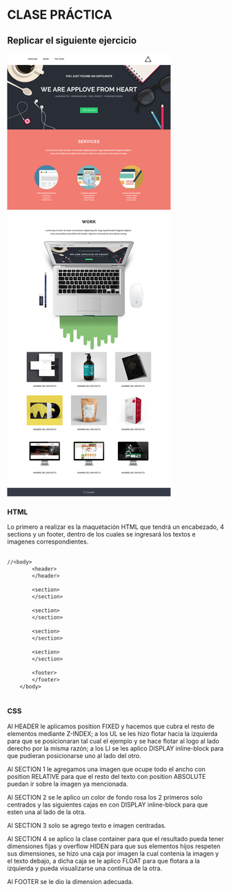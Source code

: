 # CLASE PRÁCTICA
## Replicar el siguiente ejercicio
![Pagina a raplicar](assets/images/replicar.png "titulo")

### HTML
Lo primero a realizar es la maquetación HTML que tendrá un encabezado, 4 sections y un footer, dentro de los cuales se ingresará los textos e imagenes correspondientes.

```
		
//<body>
        <header>
        </header>

        <section>
        </section>

        <section>
        </section>

        <section>
        </section>

        <section>
        </section>
        
        <footer>
        </footer>
    </body>
		
```
### CSS
Al HEADER le aplicamos position FIXED y hacemos que cubra el resto de elementos mediante Z-INDEX; a los UL se les hizo flotar hacia la izquierda para que se posicionaran tal cual el ejemplo y se hace flotar al logo al lado derecho por la misma razón; a los LI se les aplico DISPLAY inline-block para que pudieran posicionarse uno al lado del otro.

Al SECTION 1 le agregamos una imagen que ocupe todo el ancho con position RELATIVE para que el resto del texto con position ABSOLUTE puedan ir sobre la imagen ya mencionada.

Al SECTION 2 se le aplico un color de fondo rosa los 2 primeros solo centrados y las siguientes cajas en con DISPLAY inline-block para que esten una al lado de la otra.

Al SECTION 3 solo se agrego texto e imagen centradas.

Al SECTION 4 se aplico la clase container para que el resultado pueda tener dimensiones fijas y overflow HIDEN para que sus elementos hijos respeten sus dimensiones, se hizo una caja por imagen la cual contenia la imagen y el texto debajo, a dicha caja se le aplico FLOAT para que flotara a la izquierda y pueda visualizarse una continua de la otra.

Al FOOTER se le dio la dimension adecuada.


